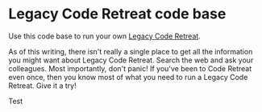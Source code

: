 Legacy Code Retreat code base
======

Use this code base to run your own [Legacy Code Retreat](http://legacycoderetreat.jbrains.ca).

As of this writing, there isn't really a single place to get all the information you might want about Legacy Code Retreat. Search the web and ask your colleagues. Most importantly, don't panic! If you've been to Code Retreat even once, then you know most of what you need to run a Legacy Code Retreat. Give it a try!

Test